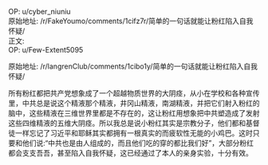 
OP: u/cyber_niuniu  
原始地址: /r/FakeYoumo/comments/1cifz7r/简单的一句话就能让粉红陷入自我怀疑/  
正文:  
OP: u/Few-Extent5095  

 原始地址: /r/langrenClub/comments/1cibo1y/简单的一句话就能让粉红陷入自我怀疑/  

所有粉红都把共产党想象成了一个超越物质世界的大阴痉，从小在学校和各种宣传里，中共总是说这个精液那个精液，井冈山精液，南湖精液，并把它们射入粉红的脑中，这些精液在三维世界里都是不存在的，这让粉红用想象把中共塑造成了发射这些四维精液的五维大阴痉。所以我总是说小粉红其实是宗教分子，他们都和基督徒一样忘记了习近平和耶稣其实都拥有一根真实的而疲软性无能的小鸡巴。这时只要和他们说:“中共也是由人组成的，而且他们吃的穿的都比我们好”，大部分粉红都会支支吾吾，甚至陷入自我怀疑，这已经通过了本人的亲身实验，十分有效。
